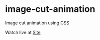 # image-cut-animation
Image cut animation using CSS

Watch live at <a href="https://rojan.thedev.id/image-cut-animation/"> Site </a>
